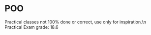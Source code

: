 # POO
Practical classes not 100% done or correct, use only for inspiration.\n
Practical Exam grade: 18.6
